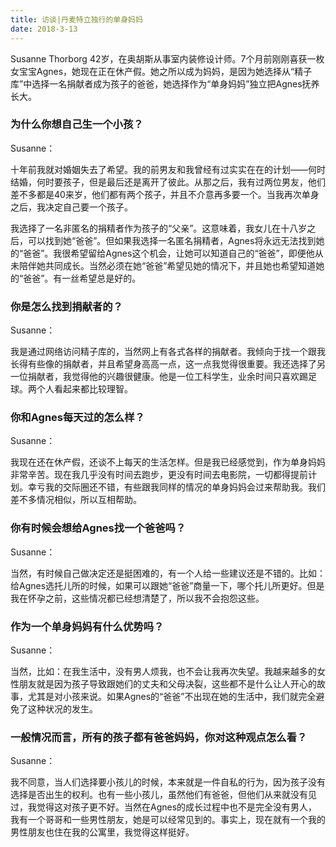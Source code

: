 ```yaml
---
title: 访谈|丹麦特立独行的单身妈妈
date: 2018-3-13
---
```


Susanne Thorborg 42岁，在奥胡斯从事室内装修设计师。7个月前刚刚喜获一枚女宝宝Agnes，她现在正在休产假。她之所以成为妈妈，是因为她选择从“精子库”中选择一名捐献者成为孩子的爸爸，她选择作为“单身妈妈”独立把Agnes抚养长大。

### 为什么你想自己生一个小孩？

Susanne：

十年前我就对婚姻失去了希望。我的前男友和我曾经有过实实在在的计划——何时结婚，何时要孩子，但是最后还是离开了彼此。从那之后，我有过两位男友，他们差不多都是40来岁，他们都有两个孩子，并且不介意再多要一个。当我再次单身之后，我决定自己要一个孩子。

我选择了一名非匿名的捐精者作为孩子的“父亲”。这意味着，我女儿在十八岁之后，可以找到她“爸爸”。但如果我选择一名匿名捐精者，Agnes将永远无法找到她的“爸爸”。我很希望留给Agnes这个机会，让她可以知道自己的“爸爸”，即便他从未陪伴她共同成长。当然必须在她“爸爸”希望见她的情况下，并且她也希望知道她的“爸爸”。有一丝希望总是好的。


### 你是怎么找到捐献者的？

Susanne：

我是通过网络访问精子库的，当然网上有各式各样的捐献者。我倾向于找一个跟我长得有些像的捐献者，并且希望身高高一点，这一点我觉得很重要。我还选择了另一位捐献者，我觉得他的兴趣很健康。他是一位工科学生，业余时间只喜欢踢足球。两个人看起来都比较理智。

### 你和Agnes每天过的怎么样？

Susanne：

我现在还在休产假，还谈不上每天的生活怎样。但是我已经感觉到，作为单身妈妈非常辛苦。现在我几乎没有时间去跑步，更没有时间去电影院，一切都得提前计划。幸亏我的交际圈还不错，有些跟我同样的情况的单身妈妈会过来帮助我。我们差不多情况相似，所以互相帮助。

### 你有时候会想给Agnes找一个爸爸吗？

Susanne：

当然，有时候自己做决定还是挺困难的，有一个人给一些建议还是不错的。比如：给Agnes选托儿所的时候，如果可以跟她“爸爸”商量一下，哪个托儿所更好。但是我在怀孕之前，这些情况都已经想清楚了，所以我不会抱怨这些。


### 作为一个单身妈妈有什么优势吗？

Susanne：

当然，比如：在我生活中，没有男人烦我，也不会让我再次失望。我越来越多的女性朋友就是因为孩子导致跟她们的丈夫和父母决裂，这些都不是什么让人开心的故事，尤其是对小孩来说。如果Agnes的“爸爸”不出现在她的生活中，我们就完全避免了这种状况的发生。

### 一般情况而言，所有的孩子都有爸爸妈妈，你对这种观点怎么看？

Susanne：

我不同意，当人们选择要小孩儿的时候，本来就是一件自私的行为，因为孩子没有选择是否出生的权利。也有一些小孩儿，虽然他们有爸爸，但他们从来就没有见过，我觉得这对孩子更不好。当然在Agnes的成长过程中也不是完全没有男人，我有一个哥哥和一些男性朋友，她是可以经常见到的。事实上，现在就有一个我的男性朋友也住在我的公寓里，我觉得这样挺好。
